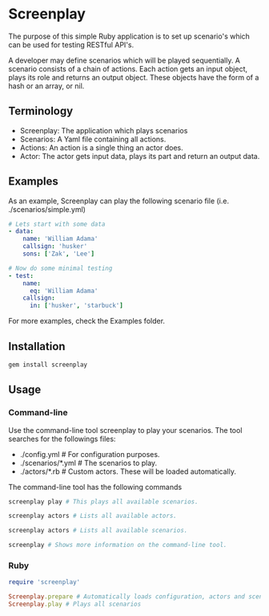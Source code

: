 Screenplay
==========

The purpose of this simple Ruby application is to set up scenario's which can be used for testing RESTful API's.

A developer may define scenarios which will be played sequentially. A scenario consists of a chain of actions.
Each action gets an input object, plays its role and returns an output object. These objects have the form of a hash or an array, or nil.

## Terminology
- Screenplay: The application which plays scenarios
- Scenarios: A Yaml file containing all actions. 
- Actions: An action is a single thing an actor does.
- Actor: The actor gets input data, plays its part and return an output data.

## Examples
As an example, Screenplay can play the following scenario file (i.e. ./scenarios/simple.yml)

```YAML
# Lets start with some data
- data:
    name: 'William Adama'
    callsign: 'husker'
    sons: ['Zak', 'Lee']

# Now do some minimal testing
- test:
    name:
      eq: 'William Adama'
    callsign:
      in: ['husker', 'starbuck']
```

For more examples, check the Examples folder.

## Installation
```bash
gem install screenplay 
```

## Usage

### Command-line
Use the command-line tool screenplay to play your scenarios. The tool searches for the followings files:
- ./config.yml        # For configuration purposes.
- ./scenarios/*.yml   # The scenarios to play.
- ./actors/*.rb       # Custom actors. These will be loaded automatically.

The command-line tool has the following commands
```bash
screenplay play # This plays all available scenarios.
```
```bash
screenplay actors # Lists all available actors.
```
```bash
screenplay actors # Lists all available scenarios.
```

```bash
screenplay # Shows more information on the command-line tool.
```

### Ruby

```Ruby
require 'screenplay'

Screenplay.prepare # Automatically loads configuration, actors and scenarios
Screenplay.play # Plays all scenarios
```


